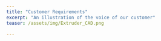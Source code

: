 ```yaml
---
title: "Customer Requirements"
excerpt: "An illustration of the voice of our customer"
teaser: /assets/img/Extruder_CAD.png
   
---
```



